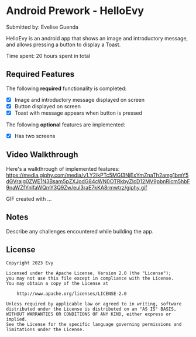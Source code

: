 # Android Prework - HelloEvy

Submitted by: Evelise Guenda

HelloEvy is an android app that shows an image and introductory message, and allows pressing a button to display a Toast. 

Time spent: 20 hours spent in total

## Required Features

The following **required** functionality is completed:

* [X] Image and introductory message displayed on screen
* [X] Button displayed on screen
* [X] Toast with message appears when button is pressed 

The following **optional** features are implemented:

* [X] Has two screens

## Video Walkthrough

Here's a walkthrough of implemented features:
https://media.giphy.com/media/v1.Y2lkPTc5MGI3NjExYmZnaTh2amg1bmY5dGVrajg0ZWE1N3Bsam5pZXJodG84cWN0OTRkbyZlcD12MV9pbnRlcm5hbF9naWZfYnlfaWQmY3Q9Zw/eul3raE7kKA8rmwtrz/giphy.gif



<!-- Replace this with whatever GIF tool you used! -->
GIF created with ...  
<!-- Recommended tools:
[Kap](https://getkap.co/) for macOS
[ScreenToGif](https://www.screentogif.com/) for Windows
[peek](https://github.com/phw/peek) for Linux. -->

## Notes

Describe any challenges encountered while building the app.

## License

    Copyright 2023 Evy

    Licensed under the Apache License, Version 2.0 (the "License");
    you may not use this file except in compliance with the License.
    You may obtain a copy of the License at

        http://www.apache.org/licenses/LICENSE-2.0

    Unless required by applicable law or agreed to in writing, software
    distributed under the License is distributed on an "AS IS" BASIS,
    WITHOUT WARRANTIES OR CONDITIONS OF ANY KIND, either express or implied.
    See the License for the specific language governing permissions and
    limitations under the License.
